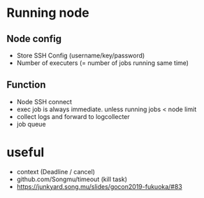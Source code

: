 # Running node

## Node config

* Store SSH Config (username/key/password)
* Number of executers (= number of jobs running same time)

## Function

* Node SSH connect
* exec job is always immediate. unless running jobs < node limit
* collect logs and forward to logcollecter
* job queue

# useful

* context (Deadline / cancel)
* github.com/Songmu/timeout (kill task)
* https://junkyard.song.mu/slides/gocon2019-fukuoka/#83
